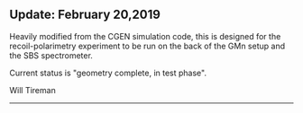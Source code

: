 ## Update: February 20,2019 ##

Heavily modified from the CGEN simulation code, this is designed for the recoil-polarimetry experiment to be run on the back of the GMn setup and the SBS spectrometer.

Current status is "geometry complete, in test phase".

Will Tireman

-----------------------------------------------------------------------

